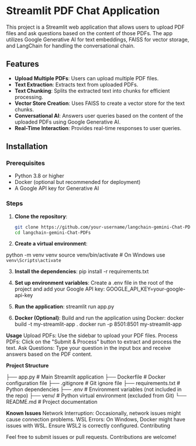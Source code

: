 # Streamlit PDF Chat Application

This project is a Streamlit web application that allows users to upload PDF files and ask questions based on the content of those PDFs. The app utilizes Google Generative AI for text embeddings, FAISS for vector storage, and LangChain for handling the conversational chain.

## Features

- **Upload Multiple PDFs**: Users can upload multiple PDF files.
- **Text Extraction**: Extracts text from uploaded PDFs.
- **Text Chunking**: Splits the extracted text into chunks for efficient processing.
- **Vector Store Creation**: Uses FAISS to create a vector store for the text chunks.
- **Conversational AI**: Answers user queries based on the content of the uploaded PDFs using Google Generative AI.
- **Real-Time Interaction**: Provides real-time responses to user queries.

## Installation

### Prerequisites

- Python 3.8 or higher
- Docker (optional but recommended for deployment)
- A Google API key for Generative AI

### Steps

1. **Clone the repository**:
   ```bash
   git clone https://github.com/your-username/langchain-gemini-Chat-PDFs.git
   cd langchain-gemini-Chat-PDFs

2. **Create a virtual environment**:

python -m venv venv
source venv/bin/activate  # On Windows use `venv\Scripts\activate`

3. **Install the dependencies**:
pip install -r requirements.txt

4. **Set up environment variables**:
Create a .env file in the root of the project and add your Google API key:
GOOGLE_API_KEY=your-google-api-key

5. **Run the application**:
streamlit run app.py

6. **Docker (Optional)**:
Build and run the application using Docker:
docker build -t my-streamlit-app .
docker run -p 8501:8501 my-streamlit-app

**Usage**
Upload PDFs: Use the sidebar to upload your PDF files.
Process PDFs: Click on the "Submit & Process" button to extract and process the text.
Ask Questions: Type your question in the input box and receive answers based on the PDF content.

**Project Structure**

├── app.py               # Main Streamlit application
├── Dockerfile           # Docker configuration file
├── .gitignore           # Git ignore file
├── requirements.txt     # Python dependencies
├── .env                 # Environment variables (not included in the repo)
├── venv/                # Python virtual environment (excluded from Git)
└── README.md            # Project documentation

**Known Issues**
Network Interruption: Occasionally, network issues might cause connection problems.
WSL Errors: On Windows, Docker might have issues with WSL. Ensure WSL2 is correctly configured.
Contributing

Feel free to submit issues or pull requests. Contributions are welcome!